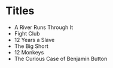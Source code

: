 # Titles

* A River Runs Through It 
* Fight Club
* 12 Years a Slave
* The Big Short
* 12 Monkeys
* The Curious Case of Benjamin Button
